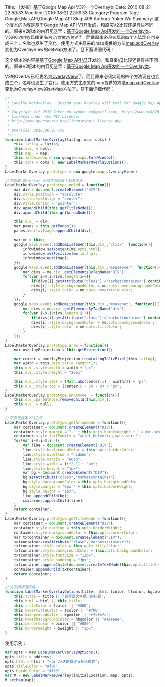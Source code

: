 ﻿Title: ［发布］基于Google Map Api V3的一个Overlay类
Date: 2010-08-21 22:59:33
Modified: 2010-08-21 22:59:33
Category: Program
Tags: Google,Map,API,Google Map API
Slug: 498
Authors: Yoker.Wu
Summary: 
    这个版本的内容是基于[Google Map API V3](http://www.google.com/search?hl=zh-CN&q=Google%20Map%20Api&client=pub-9809305251274649)开发的，和原来[V2](http://code.google.com/apis/maps/documentation/javascri&#112;t/v2/)比较还是有些不同的。原来V2版本的内容见这里：[基于Google Map Api开发的一个Overlay类](/article.asp?id=469)。
    V3的Overlay已经更名为[OverlayView](http://www.google.com/search?hl=zh-CN&q=OverlayView&client=pub-9809305251274649)了，而且原来必须实现的四个方法现在也变成三个，名称也发生了变化。使用方式由原来的map提供的方法[map.addOverlay](http://www.google.com/search?hl=zh-CN&q=addOverlay&client=pub-9809305251274649)变化为OverlayView的setMap方法了。见下面详细代码：


这个版本的内容是基于[Google Map API V3](http://www.google.com/search?hl=zh-CN&q=Google%20Map%20Api&client=pub-9809305251274649)开发的，和原来[V2](http://code.google.com/apis/maps/documentation/javascri&#112;t/v2/)比较还是有些不同的。原来V2版本的内容见这里：[基于Google Map Api开发的一个Overlay类](/article.asp?id=469)。

V3的Overlay已经更名为[OverlayView](http://www.google.com/search?hl=zh-CN&q=OverlayView&client=pub-9809305251274649)了，而且原来必须实现的四个方法现在也变成三个，名称也发生了变化。使用方式由原来的map提供的方法[map.addOverlay](http://www.google.com/search?hl=zh-CN&q=addOverlay&client=pub-9809305251274649)变化为OverlayView的setMap方法了。见下面详细代码：

```js
/*
 * LabelMarkerOverlay - Design your Overlay with text for Google Map Api.
 *
 * Copyright (c) 2010 Yoker Wu <yoker.wu@gmail.com>, http://www.sc0826.com
 * Licensed under the MIT License:
 * http://www.opensource.org/licenses/mit-license.php
 * 
 * $Version: 2010.08.21 +r0
 */
function LabelMarkerOverlay(latlng, map, opts) {
	this.latlng = latlng;
	this.div_ = null;
	this.map_ = map;
	this.infowindow = new google.maps.InfoWindow();
	this.opts = opts || new LabelMarkerOverlayOptions();
}
LabelMarkerOverlay.prototype = new google.maps.OverlayView();

//下面是 GOverlay 必须实现的三个抽象方法
LabelMarkerOverlay.prototype.onAdd = function(){
	var div = document.createElement("DIV");
	div.style.position = "absolute";
	div.style.textAlign = "center";
	div.style.cursor = "pointer";
	div.appendChild(this.getTitleNode());
	div.appendChild(this.getArrowNode());

	this.div_ = div;
	var panes = this.getPanes();
	panes.overlayImage.appendChild(div);
	
	var me = this;
	google.maps.event.addDomListener(this.div_,"click", function(){
		infowindow.setContent(me.opts.html);
		infowindow.setPosition(me.latlng);
		infowindow.open(map);
	});
	google.maps.event.addDomListener(this.div_,"mouseover", function(){
		var divs = me.div_.getElementsByTagName("DIV");
		for(var i=0;i<divs.length;i++){
			if(divs[i].getAttribute("class")!="marketcontainer") continue;
			divs[i].style.backgroundColor = me.opts.hoverbackgroundColor;
			divs[i].style.color = me.opts.hovertitleColor;
		}
	});
	google.maps.event.addDomListener(this.div_,"mouseout", function(){
		var divs = me.div_.getElementsByTagName("div");
		for(var i=0;i<divs.length;i++){
			if(divs[i].getAttribute("class")!="marketcontainer") continue;
			divs[i].style.backgroundColor = me.opts.backgroundColor;
			divs[i].style.color = me.opts.titleColor;
		}
	});
}
LabelMarkerOverlay.prototype.draw = function(){
	var overlayProjection = this.getProjection();

	var center = overlayProjection.fromLatLngToDivPixel(this.latlng);
	var width = this.opts.title.length*13;
	this.div_.style.width = width + "px";
	this.div_.style.height = "20px";

	this.div_.style.left = (Math.abs(center.x) - width/2) + "px";
	this.div_.style.top = (center.y - 20 - 9) + "px";
}
LabelMarkerOverlay.prototype.onRemove  = function(){
	this.div_.parentNode.removeChild(this.div_);
	this.div_ = null;
}

//下面是自定义的方法
LabelMarkerOverlay.prototype.getArrowNode = function(){
	var container = document.createElement("DIV");
	container.style.margin = "-" + this.opts.borderWeight + " auto auto 0";
	container.style.fontFamily = "arial,helvetica,sans-serif";
	for(var i=9;i>0;i--){
		var line = document.createElement("DIV");
		line.style.backgroundColor = this.opts.borderColor;
		line.style.overflow = "hidden";
		line.style.margin = "auto";
		line.style.width = (i*2-1) + "px";
		line.style.height = "1px";
		var bg = document.createElement("DIV");
		bg.setAttribute("class","marketcontainer");
		bg.style.backgroundColor = this.opts.backgroundColor;
		bg.style.margin = "0px " + this.opts.borderWeight;
		bg.style.height = "1px";
		line.appendChild(bg);
		container.appendChild(line);
	}
	return container;
}
LabelMarkerOverlay.prototype.getTitleNode = function(){
	var container = document.createElement("DIV");
	container.style.padding = this.opts.borderWeight;
	container.style.backgroundColor = this.opts.borderColor;
	var txtcontainer = document.createElement("DIV");
	txtcontainer.setAttribute("class","marketcontainer");
	txtcontainer.style.color = this.opts.titleColor;
	txtcontainer.style.backgroundColor = this.opts.backgroundColor;
	txtcontainer.style.fontSize = "12px";
	txtcontainer.style.padding = "3px";
	txtcontainer.appendChild(document.createTextNode(this.opts.title));
	container.appendChild(txtcontainer);
	return container;
}

//文字图标选项类
function LabelMarkerOverlayOptions(title, html, tcolor, htcolor, bgcolor, hbgcolor, bcolor, bweight){
	this.title = title || '这里是文字提示的标题';
	this.html = html || this.title;
	this.titleColor = tcolor || "#000";
	this.hovertitleColor = tcolor || "#f00";
	this.backgroundColor = bgcolor || "#fefefe";
	this.hoverbackgroundColor = hbgcolor || "#eeeeee";
	this.borderColor = bcolor || "#000";
	this.borderWeight = bweight || "1px";
}
```

使用示例：

```js
var opts = new LabelMarkerOverlayOptions();
opts.title = address;
opts.html = html + "<br />这是自定义标记模式";
opts.titleColor = "#f00";
opts.borderColor = "#f00";
var M = new LabelMarkerOverlay(initialLocation, map, opts);
M.setMap(map);
```
